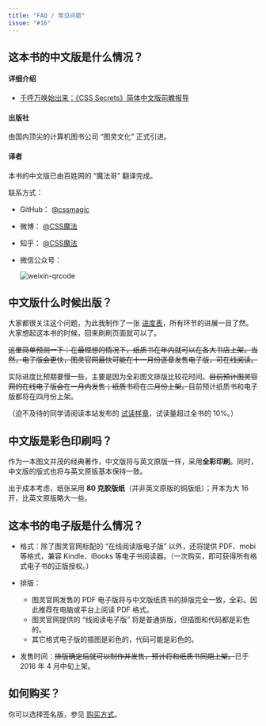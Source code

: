 ```yaml
---
title: "FAQ / 常见问题"
issue: "#16"
---
```


## 这本书的中文版是什么情况？ <a name="intro">&nbsp;</a>

#### 详细介绍

* [千呼万唤始出来：《CSS Secrets》简体中文版前瞻报导](http://www.cssmagic.net/blog/wx/15)

#### 出版社

由国内顶尖的计算机图书公司 “图灵文化” 正式引进。

#### 译者

本书的中文版已由百姓网的 “魔法哥” 翻译完成。

联系方式：

* GitHub： [@cssmagic](https://github.com/cssmagic)
* 微博： [@CSS魔法](http://weibo.com/cssmagic)
* 知乎： [@CSS魔法](http://www.zhihu.com/people/cssmagic)
* 微信公众号：

	![weixin-qrcode](https://cloud.githubusercontent.com/assets/1231359/13040994/04966808-d3ee-11e5-8eb5-7e3bf8767f4e.png)


## 中文版什么时候出版？ <a name="when">&nbsp;</a>

大家都很关注这个问题，为此我制作了一张 [进度表](https://github.com/cssmagic/CSS-Secrets#progress)，所有环节的进展一目了然。大家想起这本书的时候，回来刷刷页面就可以了。

~~这里简单预测一下：在最理想的情况下，纸质书在年内就可以在各大书店上架。当然，电子版会更快，图灵官网最快可能在十一月份逐章发售电子版，可在线阅读。~~

实际进度比预期要慢一些，主要是因为全彩图文排版比较花时间。~~目前预计图灵官网的在线电子版会在一月内发售；纸质书将在二月份上架。~~目前预计纸质书和电子版都将在四月份上架。

（迫不及待的同学请阅读本站发布的 [试读样章](https://github.com/cssmagic/CSS-Secrets#%E8%AF%95%E8%AF%BB%E6%A0%B7%E7%AB%A0)，试读量超过全书的 10%。）


## 中文版是彩色印刷吗？ <a name="typeset">&nbsp;</a>

作为一本图文并茂的经典著作，中文版将与英文原版一样，采用**全彩印刷**。同时，中文版的版式也将与英文原版基本保持一致。

出于成本考虑，纸张采用 **80 克胶版纸**（并非英文原版的铜版纸）；开本为大 16 开，比英文原版略大一些。


## 这本书的电子版是什么情况？ <a name="e-book">&nbsp;</a>

* 格式：除了图灵官网标配的 “在线阅读版电子版” 以外，还将提供 PDF、mobi 等格式，兼容 Kindle、iBooks 等电子书阅读器。（一次购买，即可获得所有格式电子书的正版授权。）

* 排版：
	* 图灵官网发售的 PDF 电子版将与中文版纸质书的排版完全一致，全彩。因此推荐在电脑或平台上阅读 PDF 格式。
	* 图灵官网提供的 “线阅读电子版” 将是普通排版，但插图和代码都是彩色的。
	* 其它格式电子版的插图是彩色的，代码可能是彩色的。

* 发售时间：~~排版确定后就可以制作并发售，预计将和纸质书同期上架。~~已于 2016 年 4 月中旬上架。


## 如何购买？ <a name="buy">&nbsp;</a>

你可以选择签名版，参见 [购买方式](https://github.com/cssmagic/CSS-Secrets/issues/27)。

